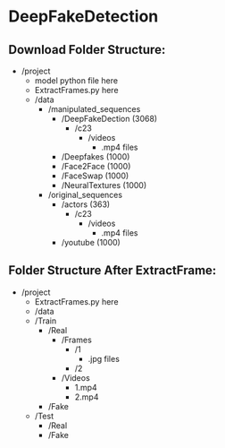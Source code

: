 # DeepFakeDetection

## Download Folder Structure:
- /project
    - model python file here
    - ExtractFrames.py here
    - /data
        - /manipulated_sequences
            - /DeepFakeDection (3068)
                - /c23
                    - /videos
                        - .mp4 files
            - /Deepfakes (1000)
            - /Face2Face (1000)
            - /FaceSwap (1000)
            - /NeuralTextures (1000)
        - /original_sequences
            - /actors (363)
                - /c23
                    - /videos
                        - .mp4 files
            - /youtube (1000)
            

## Folder Structure After ExtractFrame:
- /project
    - ExtractFrames.py here
    - /data
    - /Train
        - /Real
            - /Frames
                - /1
                    - .jpg files
                - /2
            - /Videos
                - 1.mp4
                - 2.mp4
        - /Fake
    - /Test
        - /Real
        - /Fake
